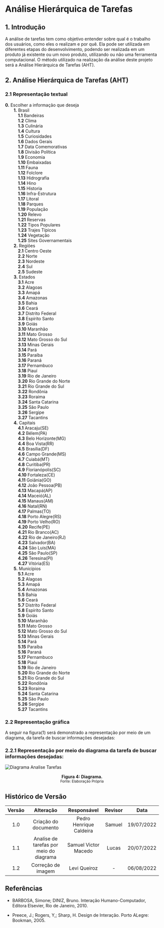 # Análise Hierárquica de Tarefas 

## 1. Introdução
A análise de tarefas tem como objetivo entender sobre qual é o trabalho dos usuários, como eles o realizam e por quê. Ela pode ser utilizada em diferentes etapas do desenvolvimento, podendo ser realizada em um produto já existente ou um novo produto, utilizando ou não uma ferramenta computacional. O método utilizado na realização da análise deste projeto será a Análise Hierárquica de Tarefas (AHT).

## 2. Análise Hierárquica de Tarefas (AHT)

### 2.1 Representação textual 

**0.** Escolher a informação que deseja
<br>&emsp;&emsp;**1.** Brasil
<br>&emsp;&emsp;&emsp;**1.1** Bandeiras
<br>&emsp;&emsp;&emsp;**1.2** Clima
<br>&emsp;&emsp;&emsp;**1.3** Culinária
<br>&emsp;&emsp;&emsp;**1.4** Cultura
<br>&emsp;&emsp;&emsp;**1.5** Curiosidades
<br>&emsp;&emsp;&emsp;**1.6** Dados Gerais
<br>&emsp;&emsp;&emsp;**1.7** Data Comemorativas
<br>&emsp;&emsp;&emsp;**1.8** Divisão Política
<br>&emsp;&emsp;&emsp;**1.9** Economia
<br>&emsp;&emsp;&emsp;**1.10** Embaixadas
<br>&emsp;&emsp;&emsp;**1.11** Fauna
<br>&emsp;&emsp;&emsp;**1.12** Folclore
<br>&emsp;&emsp;&emsp;**1.13** Hidrografia
<br>&emsp;&emsp;&emsp;**1.14** Hino
<br>&emsp;&emsp;&emsp;**1.15** Historia
<br>&emsp;&emsp;&emsp;**1.16** Infra-Estrutura
<br>&emsp;&emsp;&emsp;**1.17** Litoral
<br>&emsp;&emsp;&emsp;**1.18** Parques
<br>&emsp;&emsp;&emsp;**1.19** População
<br>&emsp;&emsp;&emsp;**1.20** Relevo
<br>&emsp;&emsp;&emsp;**1.21** Reservas
<br>&emsp;&emsp;&emsp;**1.22** Tipos Populares
<br>&emsp;&emsp;&emsp;**1.23** Trajes Típicos
<br>&emsp;&emsp;&emsp;**1.24** Vegetação
<br>&emsp;&emsp;&emsp;**1.25** Sites Governamentais 
<br>&emsp;&emsp;**2.** Regiões
<br>&emsp;&emsp;&emsp;**2.1** Centro Oeste
<br>&emsp;&emsp;&emsp;**2.2** Norte
<br>&emsp;&emsp;&emsp;**2.3** Nordeste
<br>&emsp;&emsp;&emsp;**2.4** Sul
<br>&emsp;&emsp;&emsp;**2.5** Sudeste
<br>&emsp;&emsp;**3.** Estados
<br>&emsp;&emsp;&emsp;**3.1** Acre
<br>&emsp;&emsp;&emsp;**3.2** Alagoas
<br>&emsp;&emsp;&emsp;**3.3** Amapá
<br>&emsp;&emsp;&emsp;**3.4** Amazonas
<br>&emsp;&emsp;&emsp;**3.5** Bahia
<br>&emsp;&emsp;&emsp;**3.6** Ceará
<br>&emsp;&emsp;&emsp;**3.7** Distrito Federal
<br>&emsp;&emsp;&emsp;**3.8** Espírito Santo
<br>&emsp;&emsp;&emsp;**3.9** Goiás
<br>&emsp;&emsp;&emsp;**3.10** Maranhão
<br>&emsp;&emsp;&emsp;**3.11** Mato Grosso
<br>&emsp;&emsp;&emsp;**3.12** Mato Grosso do Sul
<br>&emsp;&emsp;&emsp;**3.13** Minas Gerais
<br>&emsp;&emsp;&emsp;**3.14** Pará
<br>&emsp;&emsp;&emsp;**3.15** Paraíba
<br>&emsp;&emsp;&emsp;**3.16** Paraná
<br>&emsp;&emsp;&emsp;**3.17** Pernambuco
<br>&emsp;&emsp;&emsp;**3.18** Piauí
<br>&emsp;&emsp;&emsp;**3.19** Rio de Janeiro
<br>&emsp;&emsp;&emsp;**3.20** Rio Grande do Norte
<br>&emsp;&emsp;&emsp;**3.21** Rio Grande do Sul
<br>&emsp;&emsp;&emsp;**3.22** Rondônia
<br>&emsp;&emsp;&emsp;**3.23** Roraima
<br>&emsp;&emsp;&emsp;**3.24** Santa Catarina
<br>&emsp;&emsp;&emsp;**3.25** São Paulo
<br>&emsp;&emsp;&emsp;**3.26** Sergipe
<br>&emsp;&emsp;&emsp;**3.27** Tacantins
<br>&emsp;&emsp;**4.** Capitais
<br>&emsp;&emsp;&emsp;**4.1** Aracaju(SE)
<br>&emsp;&emsp;&emsp;**4.2** Bélem(PA)
<br>&emsp;&emsp;&emsp;**4.3** Belo Horizonte(MG)
<br>&emsp;&emsp;&emsp;**4.4** Boa Vista(RR)
<br>&emsp;&emsp;&emsp;**4.5** Brasília(DF)
<br>&emsp;&emsp;&emsp;**4.6** Campo Grande(MS)
<br>&emsp;&emsp;&emsp;**4.7** Cuiabá(MT)
<br>&emsp;&emsp;&emsp;**4.8** Curitiba(PR)
<br>&emsp;&emsp;&emsp;**4.9** Florianópolis(SC)
<br>&emsp;&emsp;&emsp;**4.10** Fortaleza(CE)
<br>&emsp;&emsp;&emsp;**4.11** Goiânia(GO)
<br>&emsp;&emsp;&emsp;**4.12** João Pessoa(PB)
<br>&emsp;&emsp;&emsp;**4.13** Macapá(AP)
<br>&emsp;&emsp;&emsp;**4.14** Maceió(AL)
<br>&emsp;&emsp;&emsp;**4.15** Manaus(AM)
<br>&emsp;&emsp;&emsp;**4.16** Natal(RN)
<br>&emsp;&emsp;&emsp;**4.17** Palmas(TO)
<br>&emsp;&emsp;&emsp;**4.18** Porto Alegre(RS)
<br>&emsp;&emsp;&emsp;**4.19** Porto Velho(RO)
<br>&emsp;&emsp;&emsp;**4.20** Recife(PE)
<br>&emsp;&emsp;&emsp;**4.21** Rio Branco(AC)
<br>&emsp;&emsp;&emsp;**4.22** Rio de Janeiro(RJ)
<br>&emsp;&emsp;&emsp;**4.23** Salvador(BA)
<br>&emsp;&emsp;&emsp;**4.24** São Luis(MA)
<br>&emsp;&emsp;&emsp;**4.25** São Paulo(SP)
<br>&emsp;&emsp;&emsp;**4.26** Teresina(PI)
<br>&emsp;&emsp;&emsp;**4.27** Vitória(ES)
<br>&emsp;&emsp;**5.** Municípios
<br>&emsp;&emsp;&emsp;**5.1** Acre
<br>&emsp;&emsp;&emsp;**5.2** Alagoas
<br>&emsp;&emsp;&emsp;**5.3** Amapá
<br>&emsp;&emsp;&emsp;**5.4** Amazonas
<br>&emsp;&emsp;&emsp;**5.5** Bahia
<br>&emsp;&emsp;&emsp;**5.6** Ceará
<br>&emsp;&emsp;&emsp;**5.7** Distrito Federal
<br>&emsp;&emsp;&emsp;**5.8** Espírito Santo
<br>&emsp;&emsp;&emsp;**5.9** Goiás
<br>&emsp;&emsp;&emsp;**5.10** Maranhão
<br>&emsp;&emsp;&emsp;**5.11** Mato Grosso
<br>&emsp;&emsp;&emsp;**5.12** Mato Grosso do Sul
<br>&emsp;&emsp;&emsp;**5.13** Minas Gerais
<br>&emsp;&emsp;&emsp;**5.14** Pará
<br>&emsp;&emsp;&emsp;**5.15** Paraíba
<br>&emsp;&emsp;&emsp;**5.16** Paraná
<br>&emsp;&emsp;&emsp;**5.17** Pernambuco
<br>&emsp;&emsp;&emsp;**5.18** Piauí
<br>&emsp;&emsp;&emsp;**5.19** Rio de Janeiro
<br>&emsp;&emsp;&emsp;**5.20** Rio Grande do Norte
<br>&emsp;&emsp;&emsp;**5.21** Rio Grande do Sul
<br>&emsp;&emsp;&emsp;**5.22** Rondônia
<br>&emsp;&emsp;&emsp;**5.23** Roraima
<br>&emsp;&emsp;&emsp;**5.24** Santa Catarina
<br>&emsp;&emsp;&emsp;**5.25** São Paulo
<br>&emsp;&emsp;&emsp;**5.26** Sergipe
<br>&emsp;&emsp;&emsp;**5.27** Tacantins

### 2.2 Representação gráfica

A seguir na figura(1) será demonstrado a representação por meio de um diagrama, da tarefa de buscar informações desejadas: 

### 2.2.1 Representação por meio do diagrama da tarefa de buscar informações desejadas:

![Diagrama Analise Tarefas](../../assets/analiseTarefas/diagramaTarefas.jpg "Diagrama Analise Tarefas")

<figcaption align='center'>
    <b>Figura 4: Diagrama.</b>
    <br><small>Fonte: Elaboração Própria </small>
</figcaption>

## Histórico de Versão

| Versão |                Alteração               | Responsável |         Revisor        |  Data |
|:------:|:--------------------------------------:|:-----------:|:----------------------:|:-----:|
|   1.0  | Criação do documento |    Pedro Henrique Caldeira   |  Samuel | 19/07/2022 |
|   1.1  | Analíse de tarefas por meio do diagrama |   Samuel Victor Macedo   | Lucas | 20/07/2022 |
|   1.2  | Correção de imagem |   Levi Queiroz  | - | 06/08/2022 |

## Referências

- BARBOSA, Simone; DINIZ, Bruno. Interação Humano-Computador, Editora Elsevier, Rio de Janeiro, 2010. 

- Preece, J.; Rogers, Y,; Sharp, H. Design de Interação. Porto ALegre: Bookman, 2005.